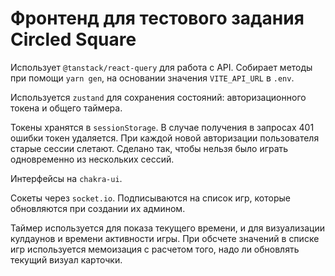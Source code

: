 # Фронтенд для тестового задания Circled Square

Использует `@tanstack/react-query` для работа с API. Собирает методы при помощи `yarn gen`, на основании значения `VITE_API_URL` в `.env`.

Используется `zustand` для сохранения состояний: авторизационного токена и общего таймера.

Токены хранятся в `sessionStorage`. В случае получения в запросах 401 ошибки токен удаляется. При каждой новой авторизации пользователя старые сессии слетают. Сделано так, чтобы нельзя было играть одновременно из нескольких сессий.

Интерфейсы на `chakra-ui`.

Сокеты через `socket.io`. Подписываются на список игр, которые обновляются при создании их админом.

Таймер используется для показа текущего времени, и для визуализации кулдаунов и времени активности игры. При обсчете значений в списке игр используется мемоизация с расчетом того, надо ли обновлять текущий визуал карточки.
